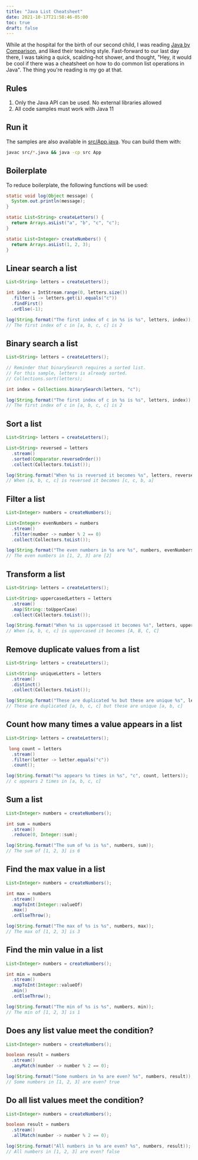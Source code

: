 ```yaml
---
title: "Java List Cheatsheet"
date: 2021-10-17T21:58:46-05:00
toc: true
draft: false
---
```


While at the hospital for the birth of our second child, I was reading [Java by Comparison](https://pragprog.com/titles/javacomp/java-by-comparison/), and liked their teaching style. Fast-forward to our last day there, I was taking a quick, scalding-hot shower, and thought, "Hey, it would be cool if there was a cheatsheet on how to do common list operations in Java". The thing you're reading is my go at that.

<!--more-->

## Rules

1. Only the Java API can be used. No external libraries allowed
1. All code samples must work with Java 11

## Run it

The samples are also available in [src/App.java](src/App.java). You can build them with:

```sh
javac src/*.java && java -cp src App
```

## Boilerplate

To reduce boilerplate, the following functions will be used:

```java
static void log(Object message) {
  System.out.println(message);
}

static List<String> createLetters() {
  return Arrays.asList("a", "b", "c", "c");
}

static List<Integer> createNumbers() {
  return Arrays.asList(1, 2, 3);
}
```

## Linear search a list

```java
List<String> letters = createLetters();

int index = IntStream.range(0, letters.size())
  .filter(i -> letters.get(i).equals("c"))
  .findFirst()
  .orElse(-1);

log(String.format("The first index of c in %s is %s", letters, index));
// The first index of c in [a, b, c, c] is 2
```

## Binary search a list

```java
List<String> letters = createLetters();

// Reminder that binarySearch requires a sorted list.
// For this sample, letters is already sorted.
// Collections.sort(letters);

int index = Collections.binarySearch(letters, "c");

log(String.format("The first index of c in %s is %s", letters, index));
// The first index of c in [a, b, c, c] is 2
```

## Sort a list

```java
List<String> letters = createLetters();

List<String> reversed = letters
  .stream()
  .sorted(Comparator.reverseOrder())
  .collect(Collectors.toList());

log(String.format("When %s is reversed it becomes %s", letters, reversed));
// When [a, b, c, c] is reversed it becomes [c, c, b, a]
```

## Filter a list

```java
List<Integer> numbers = createNumbers();

List<Integer> evenNumbers = numbers
  .stream()
  .filter(number -> number % 2 == 0)
  .collect(Collectors.toList());

log(String.format("The even numbers in %s are %s", numbers, evenNumbers));
// The even numbers in [1, 2, 3] are [2]
```

## Transform a list

```java
List<String> letters = createLetters();

List<String> uppercasedLetters = letters
  .stream()
  .map(String::toUpperCase)
  .collect(Collectors.toList());

log(String.format("When %s is uppercased it becomes %s", letters, uppercasedLetters));
// When [a, b, c, c] is uppercased it becomes [A, B, C, C]
```

## Remove duplicate values from a list

```java
List<String> letters = createLetters();

List<String> uniqueLetters = letters
  .stream()
  .distinct()
  .collect(Collectors.toList());

log(String.format("These are duplicated %s but these are unique %s", letters, uniqueLetters));
// These are duplicated [a, b, c, c] but these are unique [a, b, c]
```

## Count how many times a value appears in a list

```java
List<String> letters = createLetters();

 long count = letters
  .stream()
  .filter(letter -> letter.equals("c"))
  .count();

log(String.format("%s appears %s times in %s", "c", count, letters));
// c appears 2 times in [a, b, c, c]
```

## Sum a list

```java
List<Integer> numbers = createNumbers();

int sum = numbers
  .stream()
  .reduce(0, Integer::sum);

log(String.format("The sum of %s is %s", numbers, sum));
// The sum of [1, 2, 3] is 6
```

## Find the max value in a list

```java
List<Integer> numbers = createNumbers();

int max = numbers
  .stream()
  .mapToInt(Integer::valueOf)
  .max()
  .orElseThrow();

log(String.format("The max of %s is %s", numbers, max));
// The max of [1, 2, 3] is 3
```

## Find the min value in a list

```java
List<Integer> numbers = createNumbers();

int min = numbers
  .stream()
  .mapToInt(Integer::valueOf)
  .min()
  .orElseThrow();

log(String.format("The min of %s is %s", numbers, min));
// The min of [1, 2, 3] is 1
```

## Does any list value meet the condition?

```java
List<Integer> numbers = createNumbers();

boolean result = numbers
  .stream()
  .anyMatch(number -> number % 2 == 0);

log(String.format("Some numbers in %s are even? %s", numbers, result));
// Some numbers in [1, 2, 3] are even? true
```

## Do all list values meet the condition?

```java
List<Integer> numbers = createNumbers();

boolean result = numbers
  .stream()
  .allMatch(number -> number % 2 == 0);

log(String.format("All numbers in %s are even? %s", numbers, result));
// All numbers in [1, 2, 3] are even? false
```
